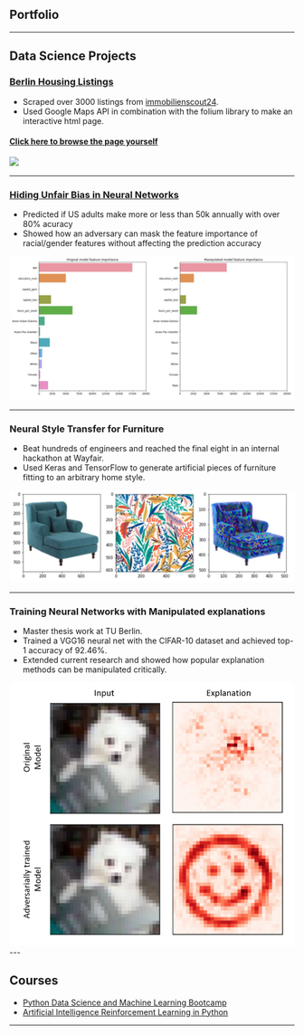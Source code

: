 ## Portfolio

---
## Data Science Projects
### [Berlin Housing Listings](https://github.com/plamenpasliev/BerlinHousing)
- Scraped over 3000 listings from [immobilienscout24](https://www.immobilienscout24.de/).
- Used Google Maps API in combination with the folium library to make an interactive html page.
#### [Click here to browse the page yourself](pages/housing.html)
<img src="images/example.gif?raw=true"/>

---
### [Hiding Unfair Bias in Neural Networks](https://github.com/plamenpasliev/HidingRacialBias)
- Predicted if US adults make more or less than 50k annually with over 80% acuracy
- Showed how an adversary can mask the feature importance of racial/gender features without affecting the prediction accuracy
<img src="images/feature_importance1.jpg?raw=true"/>

---
### Neural Style Transfer for Furniture
- Beat hundreds of engineers and reached the final eight in an internal hackathon at Wayfair.
- Used Keras and TensorFlow to generate artificial pieces of furniture fitting to an arbitrary home style.
<img src="images/styletransfer.png?raw=true"/>

---
### Training Neural Networks with Manipulated explanations
- Master thesis work at TU Berlin.
- Trained a VGG16 neural net with the CIFAR-10 dataset and achieved top-1 accuracy of 92.46%.
- Extended current research and showed how popular explanation methods can be manipulated critically.
<img src="images/puppy_smiley.png?raw=true"/>
---

## Courses 

- [Python Data Science and Machine Learning Bootcamp](https://github.com/plamenpasliev/Python-for-Data-Science-and-Machine-Learning-Bootcamp)
- [Artificial Intelligence Reinforcement Learning in Python](https://github.com/plamenpasliev/Artificial-Intelligence-Reinforcement-Learning-in-Python)

---

